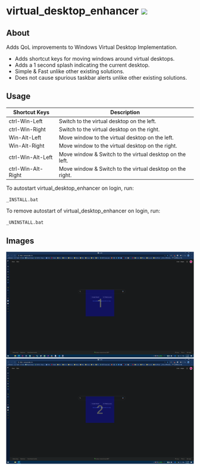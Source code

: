 
# virtual_desktop_enhancer <img src="https://github.com/snaphat/virtual_desktop_enhancer/blob/main/app.ico" width="32" />

## About
Adds QoL improvements to Windows Virtual Desktop Implementation.

- Adds shortcut keys for moving windows around virtual desktops.
- Adds a 1 second splash indicating the current desktop.
- Simple & Fast unlike other existing solutions.
- Does not cause spurious taskbar alerts unlike other existing solutions.

## Usage

| Shortcut Keys      | Description                                               |
|--------------------|-----------------------------------------------------------|
| ctrl-Win-Left      | Switch to the virtual desktop on the left.                |
| ctrl-Win-Right     | Switch to the virtual desktop on the right.               |
| Win-Alt-Left       | Move window to the virtual desktop on the left.           |
| Win-Alt-Right      | Move window to the virtual desktop on the right.          |
| ctrl-Win-Alt-Left  | Move window & Switch to the virtual desktop on the left.  |
| ctrl-Win-Alt-Right | Move window & Switch to the virtual desktop on the right. |

To autostart virtual_desktop_enhancer on login, run:
```
_INSTALL.bat
```
To remove autostart of virtual_desktop_enhancer on login, run:
```
_UNINSTALL.bat
```

## Images
<img src="https://github.com/snaphat/virtual_desktop_enhancer/raw/assets/1.png" width="650" /><img src="https://github.com/snaphat/virtual_desktop_enhancer/raw/assets/2.png" width="650" />
